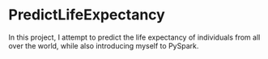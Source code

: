 # PredictLifeExpectancy

In this project, I attempt to predict the life expectancy of individuals from all over the world, while also introducing myself to PySpark.
